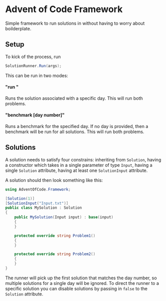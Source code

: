 # Advent of Code Framework

Simple framework to run solutions in without having to worry about boilderplate.

## Setup
To kick of the process, run
```csharp
SolutionRunner.Run(args);
```

This can be run in two modes:
#### "run <day number>"
Runs the solution associated with a specific day. This will run both problems.

#### "benchmark [day number]"
Runs a benchmark for the specified day. If no day is provided, then a benchmark will be run for all solutions. This will run both problems.

## Solutions

A solution needs to satisfy four constrains: inheriting from `Solution`, having a constructor which takes in a single parameter of type `Input`, having a single `Solution` attribute, having at least one `SolutionInput` attribute.

A solution should then look something like this:

```csharp
using AdventOfCode.Framework;

[Solution(1)]
[SolutionInput("Input.txt")]
public class MySolution : Solution
{
    public MySolution(Input input) : base(input)
    {
    }

    protected override string Problem1()
    {
    }

    protected override string Problem2()
    {
    }
}
```

The runner will pick up the first solution that matches the day number, so multiple solutions for a single day will be ignored. To direct the runner to a specific solution you can disable solutions by passing in `false` to the `Solution` attribute.
